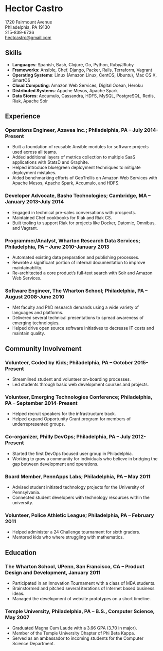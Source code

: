 # Hector Castro

1720 Fairmount Avenue  
Philadelphia, PA 19130  
215-839-6736  
<hectcastro@gmail.com>  

## Skills

- __Languages__: Spanish, Bash, Clojure, Go, Python, Ruby/JRuby
- __Frameworks__: Ansible, Chef, Django, Packer, Rails, Terraform, Vagrant
- __Operating Systems__: Linux (Amazon Linux, CentOS, Ubuntu), Mac OS X, SmartOS
- __Cloud Computing__: Amazon Web Services, Digital Ocean, Heroku
- __Distributed Systems__: Apache Mesos, Apache Spark
- __Data Stores__: Accumulo, Cassandra, HDFS, MySQL, PostgreSQL, Redis, Riak, Apache Solr

## Experience

### Operations Engineer, Azavea Inc.; Philadelphia, PA – July 2014-Present

- Built a foundation of reusable Ansible modules for software projects used across all teams.
- Added additional layers of metrics collection to multiple SaaS applications with StatsD and Graphite.
- Helped introduce blue/green deployment techniques to mitigate deployment mistakes.
- Aided benchmarking efforts of GeoTrellis on Amazon Web Services with Apache Mesos, Apache Spark, Accumulo, and HDFS.

### Developer Advocate, Basho Technologies; Cambridge, MA – January 2013-July 2014

- Engaged in technical pre-sales conversations with prospects.
- Maintained Chef cookbooks for Riak and Riak CS.
- Built tooling to support Riak for projects like Docker, Datomic, Omnibus, and Vagrant.

### Programmer/Analyst, Wharton Research Data Services; Philadelphia, PA – June 2010-January 2013

- Automated existing data preparation and publishing processes.
- Rewrote a significant portion of internal documentation to improve maintainability.
- Re-architected a core product’s full-text search with Solr and Amazon Web Services.

### Software Engineer, The Wharton School; Philadelphia, PA – August 2008-June 2010

- Met faculty and PhD research demands using a wide variety of languages and platforms.
- Delivered several technical presentations to spread awareness of emerging technologies.
- Helped drive open source software initiatives to decrease IT costs and maintain quality.

## Community Involvement

### Volunteer, Coded by Kids; Philadelphia, PA – October 2015-Present

- Streamlined student and volunteer on-boarding processes.
- Led students through basic web development courses and projects.

### Volunteer, Emerging Technologies Conference; Philadelphia, PA – September 2014-Present

- Helped recruit speakers for the infrastructure track.
- Helped expand Opportunity Grant program for members of underrepresented groups.

### Co-organizer, Philly DevOps; Philadelphia, PA – July 2012-Present

- Started the first DevOps focused user group in Philadelphia.
- Working to grow a community for individuals who believe in bridging the gap between development and operations.

### Board Member, PennApps Labs; Philadelphia, PA – May 2011

- Advised student initiated technology projects for the University of Pennsylvania.
- Connected student developers with technology resources within the university.

### Volunteer, Police Athletic League; Philadelphia, PA – February 2011

- Helped administer a 24 Challenge tournament for sixth graders.
- Mentored kids who where struggling with mathematics.

## Education

### The Wharton School, UPenn, San Francisco, CA – Product Design and Development, January 2011

- Participated in an Innovation Tournament with a class of MBA students.
- Brainstormed and pitched several iterations of Internet based business ideas.
- Managed the development of website prototypes on a short timeline.

### Temple University, Philadelphia, PA – B.S., Computer Science, May 2007

- Graduated Magna Cum Laude with a 3.66 GPA (3.70 in major).
- Member of the Temple University Chapter of Phi Beta Kappa.
- Served as an ambassador to incoming students for the Computer Science Department.
